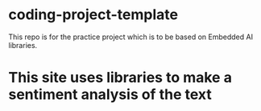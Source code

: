 # coding-project-template
This repo is for the practice project which is to be based on Embedded AI libraries. 
# This site uses libraries to make a sentiment analysis of the text
